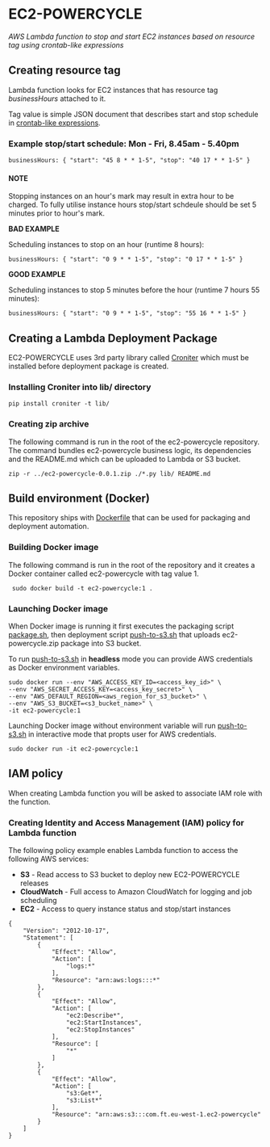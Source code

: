 # EC2-POWERCYCLE

_AWS Lambda function to stop and start EC2 instances based on resource tag using crontab-like expressions_


## Creating resource tag

Lambda function looks for EC2 instances that has resource tag _businessHours_ attached to it.

Tag value is simple JSON document that describes start and stop schedule in [crontab-like expressions](http://en.wikipedia.org/wiki/Cron).

### Example stop/start schedule: Mon - Fri, 8.45am - 5.40pm
```
businessHours: { "start": "45 8 * * 1-5", "stop": "40 17 * * 1-5" }
```
#### NOTE

Stopping instances on an hour's mark may result in extra hour to be charged. 
To fully utilise instance hours stop/start schdeule should be set 5 minutes prior to hour's mark.

__BAD EXAMPLE__

Scheduling instances to stop on an hour (runtime 8 hours): 

```
businessHours: { "start": "0 9 * * 1-5", "stop": "0 17 * * 1-5" }
```

__GOOD EXAMPLE__

Scheduling instances to stop 5 minutes before the hour (runtime 7 hours 55 minutes): 

```
businessHours: { "start": "0 9 * * 1-5", "stop": "55 16 * * 1-5" }
```

## Creating a Lambda Deployment Package

EC2-POWERCYCLE uses 3rd party library called [Croniter](https://github.com/kiorky/croniter) which must be installed before deployment package is created.

### Installing Croniter into lib/ directory

```
pip install croniter -t lib/
```

### Creating zip archive

The following command is run in the root of the ec2-powercycle repository.
The command bundles ec2-powercycle business logic, its dependencies and the README.md which can be uploaded to Lambda or S3 bucket.   

```
zip -r ../ec2-powercycle-0.0.1.zip ./*.py lib/ README.md
```

## Build environment (Docker)

This repository ships with [Dockerfile](https://github.com/Financial-Times/ec2-powercycle/blob/master/Dockerfile) that can be used for packaging and deployment automation. 

### Building Docker image

The following command is run in the root of the repository and it creates a Docker container called ec2-powercycle with tag value 1.
```
 sudo docker build -t ec2-powercycle:1 .
```

### Launching Docker image

When Docker image is running it first executes the packaging script [package.sh](https://github.com/Financial-Times/ec2-powercycle/blob/master/package.sh), then deployment script [push-to-s3.sh](https://github.com/Financial-Times/ec2-powercycle/blob/master/post-to-s3.sh) that uploads ec2-powercycle.zip package into S3 bucket.

To run [push-to-s3.sh](https://github.com/Financial-Times/ec2-powercycle/blob/master/post-to-s3.sh) in __headless__ mode you can provide AWS credentials as Docker environment variables.

```
sudo docker run --env "AWS_ACCESS_KEY_ID=<access_key_id>" \
--env "AWS_SECRET_ACCESS_KEY=<access_key_secret>" \
--env "AWS_DEFAULT_REGION=<aws_region_for_s3_bucket>" \
--env "AWS_S3_BUCKET=<s3_bucket_name>" \
-it ec2-powercycle:1
```

Launching Docker image without environment variable will run [push-to-s3.sh](https://github.com/Financial-Times/ec2-powercycle/blob/master/post-to-s3.sh) in interactive mode that propts user for AWS credentials. 
```
sudo docker run -it ec2-powercycle:1
```


## IAM policy

When creating Lambda function you will be asked to associate IAM role with the function.

### Creating Identity and Access Management (IAM) policy for Lambda function
  
The following policy example enables Lambda function to access the following AWS services:

  * __S3__ - Read access to S3 bucket to deploy new EC2-POWERCYCLE releases
  * __CloudWatch__ - Full access to Amazon CloudWatch for logging and job scheduling
  * __EC2__ - Access to query instance status and stop/start instances
  
```
{
    "Version": "2012-10-17",
    "Statement": [
        {
            "Effect": "Allow",
            "Action": [
                "logs:*"
            ],
            "Resource": "arn:aws:logs:::*"
        },
        {
            "Effect": "Allow",
            "Action": [
                "ec2:Describe*",
                "ec2:StartInstances",
                "ec2:StopInstances"
            ],
            "Resource": [
                "*"
            ]
        },
        {
            "Effect": "Allow",
            "Action": [
                "s3:Get*",
                "s3:List*"
            ],
            "Resource": "arn:aws:s3:::com.ft.eu-west-1.ec2-powercycle"
        }
    ]
}
```
